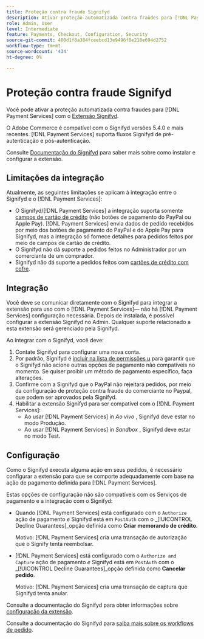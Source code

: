 ```yaml
---
title: Proteção contra fraude Signifyd
description: Ativar proteção automatizada contra fraudes para [!DNL Payment Services] com Signifyd.
role: Admin, User
level: Intermediate
feature: Payments, Checkout, Configuration, Security
source-git-commit: 400d1f8a384fceebcd13e9496f8e218e694d2752
workflow-type: tm+mt
source-wordcount: '434'
ht-degree: 0%

---
```



# Proteção contra fraude Signifyd

Você pode ativar a proteção automatizada contra fraudes para [!DNL Payment Services] com o [Extensão Signifyd](https://commercemarketplace.adobe.com/signifyd-module-connect.html).

O Adobe Commerce é compatível com o Signifyd versões 5.4.0 e mais recentes. [!DNL Payment Services] suporta fluxos Signifyd de pré-autenticação e pós-autenticação.

Consulte [Documentação do Signifyd](https://community.signifyd.com/support/s/article/magento-2-extension-install-guide?language=en_US#downloadandinstallingmagento2extension) para saber mais sobre como instalar e configurar a extensão.

## Limitações da integração

Atualmente, as seguintes limitações se aplicam à integração entre o Signifyd e o [!DNL Payment Services]:

* O Signifyd/[!DNL Payment Services] a integração suporta somente [campos de cartão de crédito](../payment-services/payments-options.md#credit-card-fields) (não botões de pagamento do PayPal ou Apple Pay). [!DNL Payment Services] envia dados de pedido recebidos por meio dos botões de pagamento do PayPal e do Apple Pay para Signifyd, mas a integração só fornece detalhes para pedidos feitos por meio de campos de cartão de crédito.
* O Signifyd não dá suporte a pedidos feitos no Administrador por um comerciante de um comprador.
* Signifyd não dá suporte a pedidos feitos com [cartões de crédito com cofre](../payment-services/vaulting.md).

## Integração

Você deve se comunicar diretamente com o Signifyd para integrar a extensão para uso com o [!DNL Payment Services]— não há [!DNL Payment Services] configuração necessária. Depois de instalada, é possível configurar a extensão Signifyd no Admin. Qualquer suporte relacionado a esta extensão será gerenciado pela Signifyd.

Ao integrar com o Signifyd, você deve:

1. Contate Signifyd para configurar uma nova conta.
1. Por padrão, Signifyd é [incluir na lista de permissões µ](https://github.com/signifyd/magento2/blob/main/docs/RESTRICT-PAYMENTS.md) para garantir que o Signifyd não acione outras opções de pagamento não compatíveis no momento. Se quiser proibir um método de pagamento específico, faça alterações.
1. Confirme com a Signifyd que o PayPal não rejeitará pedidos, por meio da configuração de proteção contra fraude do comerciante no Paypal, que podem ser aprovados pela Signifyd.
1. Habilitar a extensão Signifyd para ser compatível com o [!DNL Payment Services]:
   * Ao usar [!DNL Payment Services] in _Ao vivo_ , Signifyd deve estar no modo Produção.
   * Ao usar [!DNL Payment Services] in _Sandbox_ , Signifyd deve estar no modo Test.

## Configuração

Como o Signifyd executa alguma ação em seus pedidos, é necessário configurar a extensão para que se comporte adequadamente com base na ação de pagamento definida para [!DNL Payment Services].

Estas opções de configuração não são compatíveis com os Serviços de pagamento e a integração com o Signifyd:

* Quando [!DNL Payment Services] está configurado com o `Authorize` ação de pagamento _e_ Signifyd está em `PostAuth` com o _[!UICONTROL Decline Guarantees]_opção definida como **Criar memorando de crédito**.

  Motivo: [!DNL Payment Services] cria uma transação de autorização que o Signify tenta reembolsar.


* [!DNL Payment Services] está configurado com o `Authorize and Capture` ação de pagamento _e_ Signifyd está em `PostAuth` com o _[!UICONTROL Decline Guarantees]_opção definida como **Cancelar pedido**.

  Motivo: [!DNL Payment Services] cria uma transação de captura que Signifyd tenta anular.


Consulte a documentação do Signifyd para obter informações sobre [configuração da extensão](https://community.signifyd.com/support/s/article/magento-2-extension-install-guide?language=en_US#configuringmagento2extension).

Consulte a documentação do Signifyd para [saiba mais sobre os workflows de pedido](https://community.signifyd.com/support/s/article/magento-2-extension-install-guide?language=en_US#howmagento2works).
